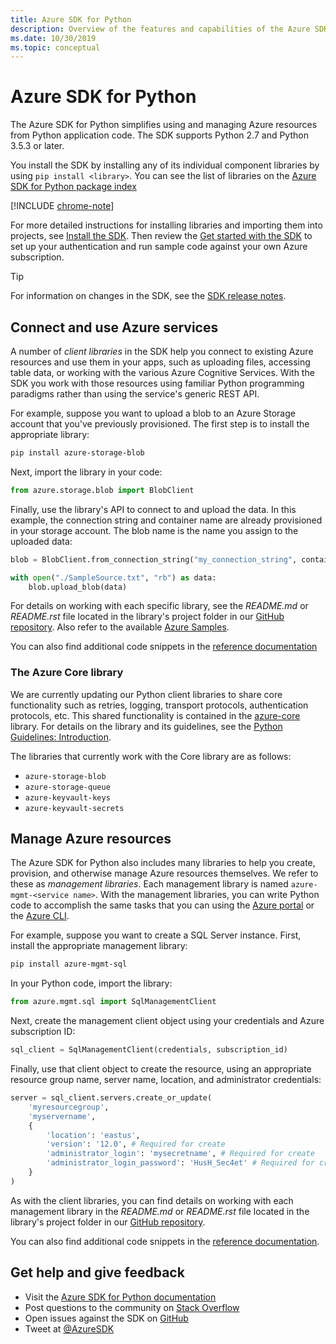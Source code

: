 ```yaml
---
title: Azure SDK for Python
description: Overview of the features and capabilities of the Azure SDK for Python that helps developers be more productive when working with Azure services.
ms.date: 10/30/2019
ms.topic: conceptual
---
```


# Azure SDK for Python

The Azure SDK for Python simplifies using and managing Azure resources from Python application code. The SDK supports Python 2.7 and Python 3.5.3 or later.

You install the SDK by installing any of its individual component libraries by using `pip install <library>`. You can see the list of libraries on the [Azure SDK for Python package index](https://github.com/Azure/azure-sdk-for-python/blob/master/packages.md)

[!INCLUDE [chrome-note](includes/chrome-note.md)]

For more detailed instructions for installing libraries and importing them into projects, see [Install the SDK](python-sdk-azure-install.md). Then review the [Get started with the SDK](python-sdk-azure-get-started.yml) to set up your authentication and run sample code against your own Azure subscription.

> [!TIP]
> For information on changes in the SDK, see the [SDK release notes](https://azure.github.io/azure-sdk/).

## Connect and use Azure services

A number of *client libraries* in the SDK help you connect to existing Azure resources and use them in your apps, such as uploading files, accessing table data, or working with the various Azure Cognitive Services. With the SDK you work with those resources using familiar Python programming paradigms rather than using the service's generic REST API.

For example, suppose you want to upload a blob to an Azure Storage account that you've previously provisioned. The first step is to install the appropriate library:

```bash
pip install azure-storage-blob
```

Next, import the library in your code:

```python
from azure.storage.blob import BlobClient
```

Finally, use the library's API to connect to and upload the data. In this example, the connection string and container name are already provisioned in your storage account. The blob name is the name you assign to the uploaded data:

```python
blob = BlobClient.from_connection_string("my_connection_string", container="mycontainer", blob="my_blob")

with open("./SampleSource.txt", "rb") as data:
    blob.upload_blob(data)
```

For details on working with each specific library, see the *README.md* or *README.rst* file located in the library's project folder in our [GitHub repository](https://github.com/Azure/azure-sdk-for-python/tree/master/sdk). Also refer to the available [Azure Samples](https://docs.microsoft.com/samples/browse/?languages=python).

You can also find additional code snippets in the [reference documentation](/python/api?view=azure-python)

### The Azure Core library

We are currently updating our Python client libraries to share core functionality such as retries, logging, transport protocols, authentication protocols, etc. This shared functionality is contained in the [azure-core](https://github.com/Azure/azure-sdk-for-python/tree/master/sdk/core/azure-core) library. For details on the library and its guidelines, see the [Python Guidelines: Introduction](https://azure.github.io/azure-sdk/python_introduction.html).

The libraries that currently work with the Core library are as follows:

- `azure-storage-blob`
- `azure-storage-queue`
- `azure-keyvault-keys`
- `azure-keyvault-secrets`

## Manage Azure resources

The Azure SDK for Python also includes many libraries to help you create, provision, and otherwise manage Azure resources themselves. We refer to these as *management libraries*. Each management library is named `azure-mgmt-<service name>`. With the management libraries, you can write Python code to accomplish the same tasks that you can using the [Azure portal](https://portal.azure.com) or the [Azure CLI](https://docs.microsoft.com/cli/azure/install-azure-cli).

For example, suppose you want to create a SQL Server instance. First, install the appropriate management library:

```bash
pip install azure-mgmt-sql
```

In your Python code, import the library:

```python
from azure.mgmt.sql import SqlManagementClient

```

Next, create the management client object using your credentials and Azure subscription ID:

```python
sql_client = SqlManagementClient(credentials, subscription_id)
```

Finally, use that client object to create the resource, using an appropriate resource group name, server name, location, and administrator credentials:

```python
server = sql_client.servers.create_or_update(
    'myresourcegroup',
    'myservername',
    {
        'location': 'eastus',
        'version': '12.0', # Required for create
        'administrator_login': 'mysecretname', # Required for create
        'administrator_login_password': 'HusH_Sec4et' # Required for create
    }
)
```

As with the client libraries, you can find details on working with each management library in the *README.md* or *README.rst* file located in the library's project folder in our [GitHub repository](https://github.com/Azure/azure-sdk-for-python/tree/master/sdk).

You can also find additional code snippets in the [reference documentation](/python/api?view=azure-python). 

## Get help and give feedback

- Visit the [Azure SDK for Python documentation](https://aka.ms/python-docs)
- Post questions to the community on [Stack Overflow](https://stackoverflow.com/questions/tagged/azure-sdk-python)
- Open issues against the SDK on [GitHub](https://github.com/Azure/azure-sdk-for-python/issues)
- Tweet at [@AzureSDK](https://twitter.com/AzureSdk/)
